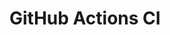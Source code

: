 # GitHub Actions CI

















































































































































































































































































































































































































































































































































































































































































































































































































































































































































































































































































































































































































































































































































































































































































































































































































































































































































































































































































































































































































































































































































































































































































































































